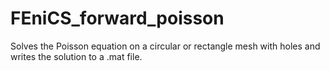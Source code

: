 # FEniCS_forward_poisson
Solves the Poisson equation on a circular or rectangle mesh with holes and writes the solution to a 
.mat file. 
